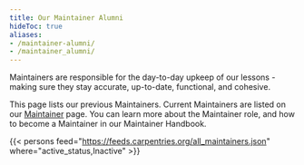 ```yaml
---
title: Our Maintainer Alumni 
hideToc: true
aliases:
- /maintainer-alumni/
- /maintainer_alumni/
---
```


Maintainers are responsible for the day-to-day upkeep of our lessons - making sure they stay accurate, up-to-date, functional, and cohesive.

This page lists our previous Maintainers. Current Maintainers are listed on our [Maintainer](/community/maintainers) page. You can learn more about the Maintainer role, and how to become a Maintainer in our Maintainer Handbook.

{{< persons feed="https://feeds.carpentries.org/all_maintainers.json" where="active_status,Inactive" >}}
